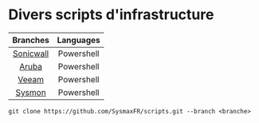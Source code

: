 # Divers scripts d'infrastructure

| Branches                                                        | Languages  |
| :-------------------------------------------------------------: | :--------: |
| [Sonicwall](https://github.com/SysmaxFR/scripts/tree/sonicwall) | Powershell |
| [Aruba](https://github.com/SysmaxFR/scripts/tree/aruba)         | Powershell |
| [Veeam](https://github.com/SysmaxFR/scripts/tree/veeam)         | Powershell |
| [Sysmon](https://github.com/SysmaxFR/scripts/tree/sysmon)         | Powershell |

```(console)
git clone https://github.com/SysmaxFR/scripts.git --branch <branche>
```
